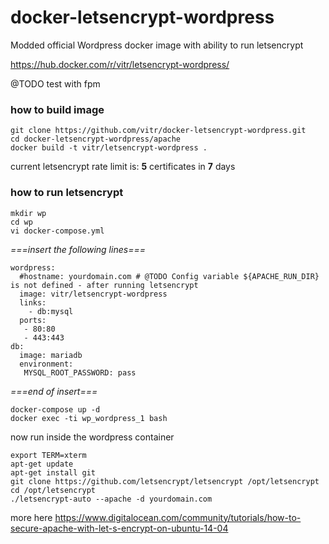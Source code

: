 # docker-letsencrypt-wordpress
Modded official Wordpress docker image with ability to run letsencrypt

https://hub.docker.com/r/vitr/letsencrypt-wordpress/

@TODO test with fpm

### how to build image
    git clone https://github.com/vitr/docker-letsencrypt-wordpress.git
    cd docker-letsencrypt-wordpress/apache
    docker build -t vitr/letsencrypt-wordpress .

current letsencrypt rate limit is:  **5** certificates in **7** days

### how to run letsencrypt
    mkdir wp
    cd wp
    vi docker-compose.yml
    
_===insert the following lines===_

    wordpress:
      #hostname: yourdomain.com # @TODO Config variable ${APACHE_RUN_DIR} is not defined - after running letsencrypt
      image: vitr/letsencrypt-wordpress
      links:
        - db:mysql
      ports:
       - 80:80
       - 443:443
    db:
      image: mariadb
      environment:
       MYSQL_ROOT_PASSWORD: pass
       
_===end of insert===_

    docker-compose up -d
    docker exec -ti wp_wordpress_1 bash
    
now run inside the wordpress container

    export TERM=xterm
    apt-get update
    apt-get install git 
    git clone https://github.com/letsencrypt/letsencrypt /opt/letsencrypt
    cd /opt/letsencrypt
    ./letsencrypt-auto --apache -d yourdomain.com
    
    
more here
https://www.digitalocean.com/community/tutorials/how-to-secure-apache-with-let-s-encrypt-on-ubuntu-14-04
    
    
    
    
    
    
